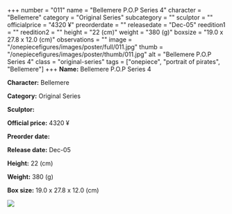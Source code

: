+++
number = "011"
name = "Bellemere P.O.P Series 4"
character = "Bellemere"
category = "Original Series"
subcategory = ""
sculptor = ""
officialprice = "4320 ¥"
preorderdate = ""
releasedate = "Dec-05"
reedition1 = ""
reedition2 = ""
height = "22 (cm)"
weight = "380 (g)"
boxsize = "19.0 x 27.8 x 12.0 (cm)"
observations = ""
image = "/onepiecefigures/images/poster/full/011.jpg"
thumb = "/onepiecefigures/images/poster/thumb/011.jpg"
alt = "Bellemere P.O.P Series 4"
class = "original-series"
tags = ["onepiece", "portrait of pirates",  "Bellemere"]
+++
**Name:** Bellemere P.O.P Series 4

**Character:** Bellemere

**Category:** Original Series 

**Sculptor:** 

**Official price:** 4320 ¥

**Preorder date:** 

**Release date:** Dec-05

**Height:** 22 (cm)

**Weight:** 380 (g)

**Box size:** 19.0 x 27.8 x 12.0 (cm)

<img src="/onepiecefigures/images/poster/thumb/011.jpg">